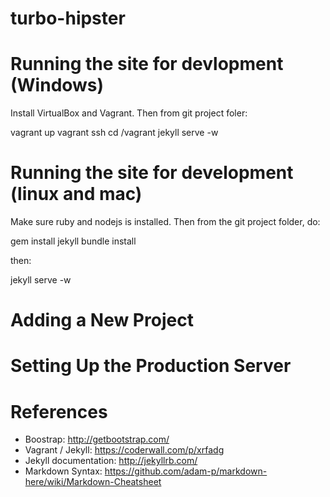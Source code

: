 turbo-hipster
=============

# Running the site for devlopment (Windows)

Install VirtualBox and Vagrant. Then from git project foler:

vagrant up
vagrant ssh
cd /vagrant
jekyll serve -w

# Running the site for development (linux and mac)
Make sure ruby and nodejs is installed. Then from the git project folder, do:

gem install jekyll
bundle install

then:

jekyll serve -w

# Adding a New Project


# Setting Up the Production Server


# References
- Boostrap: http://getbootstrap.com/
- Vagrant / Jekyll: https://coderwall.com/p/xrfadg
- Jekyll documentation: http://jekyllrb.com/
- Markdown Syntax: https://github.com/adam-p/markdown-here/wiki/Markdown-Cheatsheet